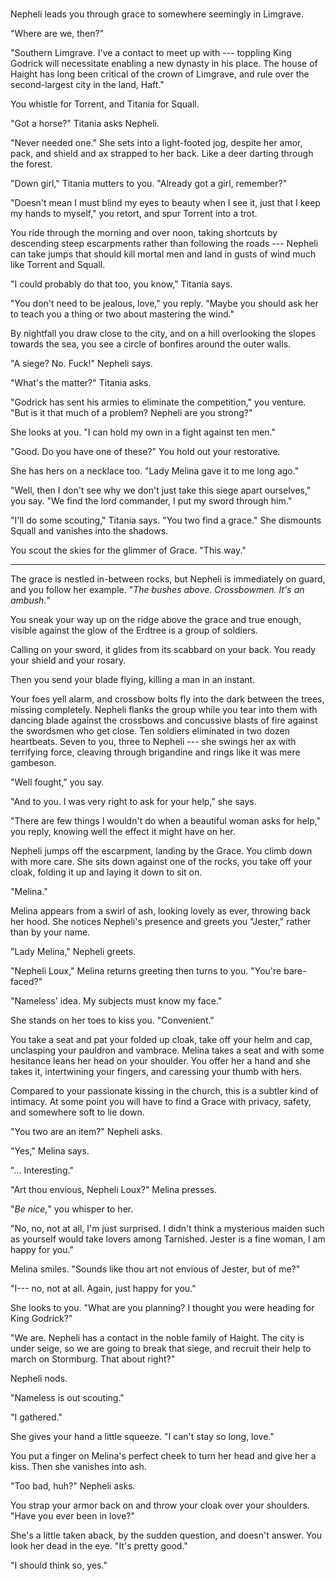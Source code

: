 #

Nepheli leads you through grace to somewhere seemingly in Limgrave.

"Where are we, then?"

"Southern Limgrave. I've a contact to meet up with --- toppling King Godrick will necessitate enabling a new dynasty in his place. The house of Haight has long been critical of the crown of Limgrave, and rule over the second-largest city in the land, Haft."

You whistle for Torrent, and Titania for Squall.

"Got a horse?" Titania asks Nepheli.

"Never needed one." She sets into a light-footed jog, despite her amor, pack, and shield and ax strapped to her back. Like a deer darting through the forest.

"Down girl," Titania mutters to you. "Already got a girl, remember?"

"Doesn't mean I must blind my eyes to beauty when I see it, just that I keep my hands to myself," you retort, and spur Torrent into a trot.

You ride through the morning and over noon, taking shortcuts by descending steep escarpments rather than following the roads --- Nepheli can take jumps that should kill mortal men and land in gusts of wind much like Torrent and Squall.

"I could probably do that too, you know," Titania says.

"You don't need to be jealous, love," you reply. "Maybe you should ask her to teach you a thing or two about mastering the wind."

By nightfall you draw close to the city, and on a hill overlooking the slopes towards the sea, you see a circle of bonfires around the outer walls.

"A siege? No. Fuck!" Nepheli says.

"What's the matter?" Titania asks.

"Godrick has sent his armies to eliminate the competition," you venture. "But is it that much of a problem? Nepheli are you strong?"

She looks at you. "I can hold my own in a fight against ten men."

"Good. Do you have one of these?" You hold out your restorative.

She has hers on a necklace too. "Lady Melina gave it to me long ago."

"Well, then I don't see why we don't just take this siege apart ourselves," you say. "We find the lord commander, I put my sword through him."

"I'll do some scouting," Titania says. "You two find a grace." She dismounts Squall and vanishes into the shadows.

You scout the skies for the glimmer of Grace. "This way."

----

The grace is nestled in-between rocks, but Nepheli is immediately on guard, and you follow her example. "_The bushes above. Crossbowmen. It's an ambush._"

You sneak your way up on the ridge above the grace and true enough, visible against the glow of the Erdtree is a group of soldiers.

Calling on your sword, it glides from its scabbard on your back. You ready your shield and your rosary.

Then you send your blade flying, killing a man in an instant.

Your foes yell alarm, and crossbow bolts fly into the dark between the trees, missing completely. Nepheli flanks the group while you tear into them with dancing blade against the crossbows and concussive blasts of fire against the swordsmen who get close. Ten soldiers eliminated in two dozen heartbeats. Seven to you, three to Nepheli --- she swings her ax with terrifying force, cleaving through brigandine and rings like it was mere gambeson.

"Well fought," you say.

"And to you. I was very right to ask for your help," she says.

"There are few things I wouldn't do when a beautiful woman asks for help," you reply, knowing well the effect it might have on her.

Nepheli jumps off the escarpment, landing by the Grace. You climb down with more care. She sits down against one of the rocks, you take off your cloak, folding it up and laying it down to sit on.

"Melina."

Melina appears from a swirl of ash, looking lovely as ever, throwing back her hood. She notices Nepheli's presence and greets you "Jester," rather than by your name.

"Lady Melina," Nepheli greets.

"Nepheli Loux," Melina returns greeting then turns to you. "You're bare-faced?"

"Nameless' idea. My subjects must know my face."

She stands on her toes to kiss you. "Convenient."

You take a seat and pat your folded up cloak, take off your helm and cap, unclasping your pauldron and vambrace. Melina takes a seat and with some hesitance leans her head on your shoulder. You offer her a hand and she takes it, intertwining your fingers, and caressing your thumb with hers.

Compared to your passionate kissing in the church, this is a subtler kind of intimacy. At some point you will have to find a Grace with privacy, safety, and somewhere soft to lie down.

"You two are an item?" Nepheli asks.

"Yes," Melina says.

"... Interesting."

"Art thou envious, Nepheli Loux?" Melina presses.

"_Be nice,_" you whisper to her.

"No, no, not at all, I'm just surprised. I didn't think a mysterious maiden such as yourself would take lovers among Tarnished. Jester is a fine woman, I am happy for you."

Melina smiles. "Sounds like thou art not envious of Jester, but of me?"

"I--- no, not at all. Again, just happy for you."

She looks to you. "What are you planning? I thought you were heading for King Godrick?"

"We are. Nepheli has a contact in the noble family of Haight. The city is under seige, so we are going to break that siege, and recruit their help to march on Stormburg. That about right?"

Nepheli nods.

"Nameless is out scouting."

"I gathered."

She gives your hand a little squeeze. "I can't stay so long, love."

You put a finger on Melina's perfect cheek to turn her head and give her a kiss. Then she vanishes into ash.

"Too bad, huh?" Nepheli asks.

You strap your armor back on and throw your cloak over your shoulders. "Have you ever been in love?"

She's a little taken aback, by the sudden question, and doesn't answer. You look her dead in the eye. "It's pretty good."

"I should think so, yes."